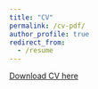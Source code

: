 ```yaml
---
title: "CV"
permalink: /cv-pdf/
author_profile: true
redirect_from: 
  - /resume
---
```

[Download CV here](http://minjaejkim.github.io/files/Minjae_Kim_CV_202408v2.pdf)

